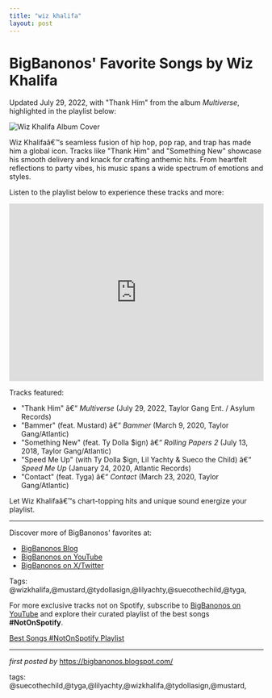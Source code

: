 ```yaml
---
title: "wiz khalifa"
layout: post
---
```

<div class="post-title"> <h1>BigBanonos' Favorite Songs by Wiz Khalifa</h1>
</div>
<p>Updated July 29, 2022, with "Thank Him" from the album <i>Multiverse</i>, highlighted in the playlist below:</p>
<div class="post-image"> <img src="https://thefader-res.cloudinary.com/private_images/w_640,c_limit,f_auto,q_auto:eco/GettyImages-1000786710_jyh1an/wiz-khalifa-docuseries-apple-music-behind-the-cam.jpg" alt="Wiz Khalifa Album Cover">
</div>
<p>Wiz Khalifaâ€™s seamless fusion of hip hop, pop rap, and trap has made him a global icon. Tracks like "Thank Him" and "Something New" showcase his smooth delivery and knack for crafting anthemic hits. From heartfelt reflections to party vibes, his music spans a wide spectrum of emotions and styles.</p>
<p>Listen to the playlist below to experience these tracks and more:</p>
<div class="spotify-embed"> <iframe src="https://open.spotify.com/embed/playlist/3Fi8XlaBZLQXuljmZKKO0S?utm_source=generator" width="100%" height="352" frameBorder="0" allowfullscreen="" allow="autoplay; clipboard-write; encrypted-media; fullscreen; picture-in-picture" loading="lazy"></iframe>
</div>
<p>Tracks featured:</p>
<ul> <li>"Thank Him" â€“ <i>Multiverse</i> (July 29, 2022, Taylor Gang Ent. / Asylum Records)</li> <li>"Bammer" (feat. Mustard) â€“ <i>Bammer</i> (March 9, 2020, Taylor Gang/Atlantic)</li> <li>"Something New" (feat. Ty Dolla $ign) â€“ <i>Rolling Papers 2</i> (July 13, 2018, Taylor Gang/Atlantic)</li> <li>"Speed Me Up" (with Ty Dolla $ign, Lil Yachty & Sueco the Child) â€“ <i>Speed Me Up</i> (January 24, 2020, Atlantic Records)</li> <li>"Contact" (feat. Tyga) â€“ <i>Contact</i> (March 23, 2020, Taylor Gang/Atlantic)</li>
</ul>
<p>Let Wiz Khalifaâ€™s chart-topping hits and unique sound energize your playlist.</p>
<hr>
<div class="post-footer"> <p>Discover more of BigBanonos' favorites at:</p> <ul> <li><a href="https://bigbanonos.blogspot.com/" target="_blank">BigBanonos Blog</a></li> <li><a href="https://www.youtube.com/@BigBanonos" target="_blank">BigBanonos on YouTube</a></li> <li><a href="https://x.com/bigbanonos" target="_blank">BigBanonos on X/Twitter</a></li> </ul>
</div>
<div class="post-tags"> Tags: @wizkhalifa,@mustard,@tydollasign,@lilyachty,@suecothechild,@tyga,
</div>


<!--Subscribe and Playlist Links-->
<div>
    <p>For more exclusive tracks not on Spotify, subscribe to <a href="https://www.youtube.com/@BigBanonos" target="_blank">BigBanonos on YouTube</a> and explore their curated playlist of the best songs <strong>#NotOnSpotify</strong>.</p>
    <p><a href="https://www.youtube.com/playlist?list=PLtuNtuTatqI0kFahUCbtbfenC_ET5O_tr" target="_blank">Best Songs #NotOnSpotify Playlist<br /></a></p></div>

<hr />

<p><em>first posted by</em> <a href="https://bigbanonos.blogspot.com/" rel="noopener" target="_new">https://bigbanonos.blogspot.com/</a></p>

<p>tags: @suecothechild,@tyga,@lilyachty,@wizkhalifa,@tydollasign,@mustard,</p>
